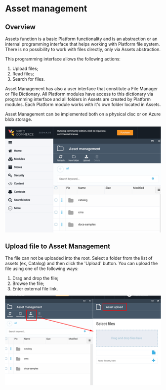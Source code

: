 # Asset management

## Overview

Assets function is a basic Platform functionality and is an abstraction or an internal programming interface that helps working with Platform file system. There is no possibility to work with files directly, only via Assets abstraction.

This programming interface allows the following actions:

1. Upload files;
2. Read files;
3. Search for files.

Asset Management has also a user interface that constitute a File Manager or File Dictionary. All Platform modules have access to this dictionary via programming interface and all folders in Assets are created by Platform modules.
Each Platform module works with it's own folder located in Assets.

Asset Management can be implemented both on a physical disc or on Azure blob storage.

![Assets](../media/screen-assets.png)

## Upload file to Asset Management

The file can not be uploaded into the root.
Select a folder from the list of assets (ex, Catalog) and then click the 'Upload' button.
You can upload the file using one of the following ways:

1. Drag and drop the file;
1. Browse the file;
1. Enter external file link.

![Upload file](../media/screen-upload-file.png)
